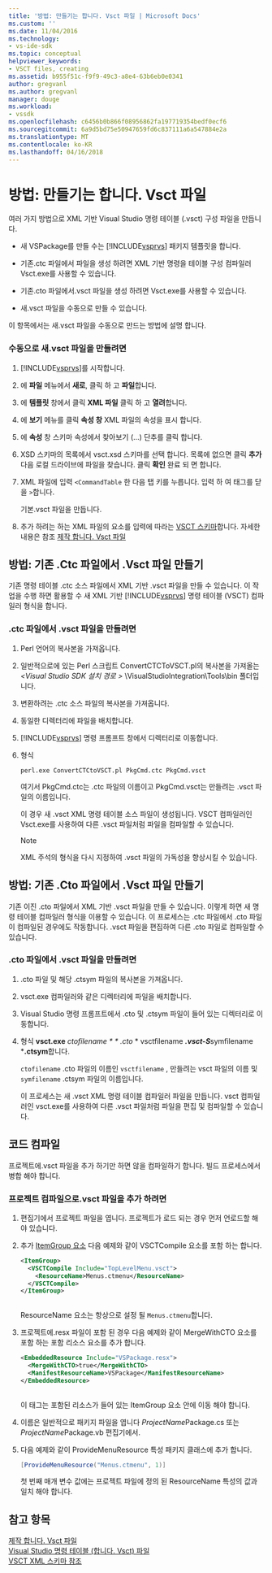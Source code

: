```yaml
---
title: '방법: 만들기는 합니다. Vsct 파일 | Microsoft Docs'
ms.custom: ''
ms.date: 11/04/2016
ms.technology:
- vs-ide-sdk
ms.topic: conceptual
helpviewer_keywords:
- VSCT files, creating
ms.assetid: b955f51c-f9f9-49c3-a8e4-63b6eb0e0341
author: gregvanl
ms.author: gregvanl
manager: douge
ms.workload:
- vssdk
ms.openlocfilehash: c6456b0b866f08956862fa197719354bedf0ecf6
ms.sourcegitcommit: 6a9d5bd75e50947659fd6c837111a6a547884e2a
ms.translationtype: MT
ms.contentlocale: ko-KR
ms.lasthandoff: 04/16/2018
---
```

# <a name="how-to-create-a-vsct-file"></a>방법: 만들기는 합니다. Vsct 파일  
  
여러 가지 방법으로 XML 기반 Visual Studio 명령 테이블 (.vsct) 구성 파일을 만듭니다.  
  
-   새 VSPackage를 만들 수는 [!INCLUDE[vsprvs](../../code-quality/includes/vsprvs_md.md)] 패키지 템플릿을 합니다.  
  
-   기존.ctc 파일에서 파일을 생성 하려면 XML 기반 명령을 테이블 구성 컴파일러 Vsct.exe를 사용할 수 있습니다.  
  
-   기존.cto 파일에서.vsct 파일을 생성 하려면 Vsct.exe를 사용할 수 있습니다.  
  
-   새.vsct 파일을 수동으로 만들 수 있습니다.  
  
 이 항목에서는 새.vsct 파일을 수동으로 만드는 방법에 설명 합니다.  
  
### <a name="to-manually-create-a-new-vsct-file"></a>수동으로 새.vsct 파일을 만들려면  
  
1.  [!INCLUDE[vsprvs](../../code-quality/includes/vsprvs_md.md)]를 시작합니다.  
  
2.  에 **파일** 메뉴에서 **새로**, 클릭 하 고 **파일**합니다.  
  
3.  에 **템플릿** 창에서 클릭 **XML 파일** 클릭 하 고 **열려**합니다.  
  
4.  에 **보기** 메뉴를 클릭 **속성 창** XML 파일의 속성을 표시 합니다.  
  
5.  에 **속성** 창 스키마 속성에서 찾아보기 (...) 단추를 클릭 합니다.  
  
6.  XSD 스키마의 목록에서 vsct.xsd 스키마를 선택 합니다. 목록에 없으면 클릭 **추가** 다음 로컬 드라이브에 파일을 찾습니다. 클릭 **확인** 완료 되 면 합니다.  
  
7.  XML 파일에 입력 `<CommandTable` 한 다음 탭 키를 누릅니다. 입력 하 여 태그를 닫을 `>`합니다.  
  
     기본.vsct 파일을 만듭니다.  
  
8.  추가 하려는 하는 XML 파일의 요소를 입력에 따라는 [VSCT 스키마](../../extensibility/vsct-xml-schema-reference.md)합니다. 자세한 내용은 참조 [제작 합니다. Vsct 파일](../../extensibility/internals/authoring-dot-vsct-files.md)  
  
<a name="how-to-create-a-dot-vsct-file-from-an-existing-dot-ctc-file"></a>

## <a name="how-to-create-a-vsct-file-from-an-existing-ctc-file"></a>방법: 기존 .Ctc 파일에서 .Vsct 파일 만들기  
  
기존 명령 테이블 .ctc 소스 파일에서 XML 기반 .vsct 파일을 만들 수 있습니다. 이 작업을 수행 하면 활용할 수 새 XML 기반 [!INCLUDE[vsprvs](../../code-quality/includes/vsprvs_md.md)] 명령 테이블 (VSCT) 컴파일러 형식을 합니다.  
  
### <a name="to-create-a-vsct-file-from-a-ctc-file"></a>.ctc 파일에서 .vsct 파일을 만들려면  
  
1.  Perl 언어의 복사본을 가져옵니다.  
  
2.  일반적으로에 있는 Perl 스크립트 ConvertCTCToVSCT.pl의 복사본을 가져올는  *\<Visual Studio SDK 설치 경로 >* \VisualStudioIntegration\Tools\bin 폴더입니다.  
  
3.  변환하려는 .ctc 소스 파일의 복사본을 가져옵니다.  
  
4.  동일한 디렉터리에 파일을 배치합니다.  
  
5.  [!INCLUDE[vsprvs](../../code-quality/includes/vsprvs_md.md)] 명령 프롬프트 창에서 디렉터리로 이동합니다.  
  
6.  형식  
  
    ```  
    perl.exe ConvertCTCtoVSCT.pl PkgCmd.ctc PkgCmd.vsct  
    ```  
  
     여기서 PkgCmd.ctc는 .ctc 파일의 이름이고 PkgCmd.vsct는 만들려는 .vsct 파일의 이름입니다.  
  
     이 경우 새 .vsct XML 명령 테이블 소스 파일이 생성됩니다. VSCT 컴파일러인 Vsct.exe를 사용하여 다른 .vsct 파일처럼 파일을 컴파일할 수 있습니다.  
  
    > [!NOTE]
    >  XML 주석의 형식을 다시 지정하여 .vsct 파일의 가독성을 향상시킬 수 있습니다.  
  
<a name="how-to-create-a-dot-vsct-file-from-an-existing-dot-cto-file"></a>

## <a name="how-to-create-a-vsct-file-from-an-existing-cto-file"></a>방법: 기존 .Cto 파일에서 .Vsct 파일 만들기  
  
기존 이진 .cto 파일에서 XML 기반 .vsct 파일을 만들 수 있습니다. 이렇게 하면 새 명령 테이블 컴파일러 형식을 이용할 수 있습니다. 이 프로세스는 .ctc 파일에서 .cto 파일이 컴파일된 경우에도 작동합니다. .vsct 파일을 편집하여 다른 .cto 파일로 컴파일할 수 있습니다.  
  
### <a name="to-create-a-vsct-file-from-a-cto-file"></a>.cto 파일에서 .vsct 파일을 만들려면  
  
1.  .cto 파일 및 해당 .ctsym 파일의 복사본을 가져옵니다.  
  
2.  vsct.exe 컴파일러와 같은 디렉터리에 파일을 배치합니다.  
  
3.  Visual Studio 명령 프롬프트에서 .cto 및 .ctsym 파일이 들어 있는 디렉터리로 이동합니다.  
  
4.  형식 **vsct.exe** *ctofilename * * *.cto** * vsctfilename ***.vsct-S***symfilename ***.ctsym**합니다.  
  
     `ctofilename` .cto 파일의 이름인 `vsctfilename` , 만들려는 vsct 파일의 이름 및 `symfilename` .ctsym 파일의 이름입니다.  
  
     이 프로세스는 새 .vsct XML 명령 테이블 컴파일러 파일을 만듭니다. vsct 컴파일러인 vsct.exe를 사용하여 다른 .vsct 파일처럼 파일을 편집 및 컴파일할 수 있습니다.  
  
## <a name="compiling-the-code"></a>코드 컴파일  
 프로젝트에.vsct 파일을 추가 하기만 하면 않을 컴파일하기 합니다. 빌드 프로세스에서 병합 해야 합니다.  
  
### <a name="to-add-a-vsct-file-to-project-compilation"></a>프로젝트 컴파일으로.vsct 파일을 추가 하려면  
  
1.  편집기에서 프로젝트 파일을 엽니다. 프로젝트가 로드 되는 경우 먼저 언로드할 해야 있습니다.  
  
2.  추가 [ItemGroup 요소](../../msbuild/itemgroup-element-msbuild.md) 다음 예제와 같이 VSCTCompile 요소를 포함 하는 합니다.  
  
    ```xml  
    <ItemGroup>  
      <VSCTCompile Include="TopLevelMenu.vsct">  
        <ResourceName>Menus.ctmenu</ResourceName>  
      </VSCTCompile>  
    </ItemGroup>  
  
    ```  
  
     ResourceName 요소는 항상으로 설정 될 `Menus.ctmenu`합니다.  
  
3.  프로젝트에.resx 파일이 포함 된 경우 다음 예제와 같이 MergeWithCTO 요소를 포함 하는 포함 리소스 요소를 추가 합니다.  
  
    ```xml  
    <EmbeddedResource Include="VSPackage.resx">  
      <MergeWithCTO>true</MergeWithCTO>  
      <ManifestResourceName>VSPackage</ManifestResourceName>  
    </EmbeddedResource>  
  
    ```  
  
     이 태그는 포함된 리소스가 들어 있는 ItemGroup 요소 안에 이동 해야 합니다.  
  
4.  이름은 일반적으로 패키지 파일을 엽니다 *ProjectName*Package.cs 또는 *ProjectName*Package.vb 편집기에서.  
  
5.  다음 예제와 같이 ProvideMenuResource 특성 패키지 클래스에 추가 합니다.  
  
    ```csharp  
    [ProvideMenuResource("Menus.ctmenu", 1)]  
    ```  
  
     첫 번째 매개 변수 값에는 프로젝트 파일에 정의 된 ResourceName 특성의 값과 일치 해야 합니다.  
  
## <a name="see-also"></a>참고 항목  
 [제작 합니다. Vsct 파일](../../extensibility/internals/authoring-dot-vsct-files.md)   
 [Visual Studio 명령 테이블 (합니다. Vsct) 파일](../../extensibility/internals/visual-studio-command-table-dot-vsct-files.md)   
 [VSCT XML 스키마 참조](../../extensibility/vsct-xml-schema-reference.md)